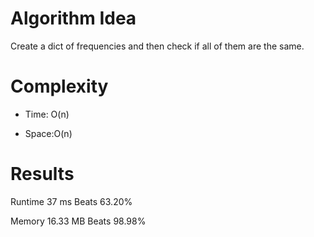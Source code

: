 # Algorithm Idea

Create a dict of frequencies and then check if all of them are the same.

# Complexity

- Time: O(n)

- Space:O(n)

# Results


Runtime
37
ms
Beats
63.20%

Memory
16.33
MB
Beats
98.98%